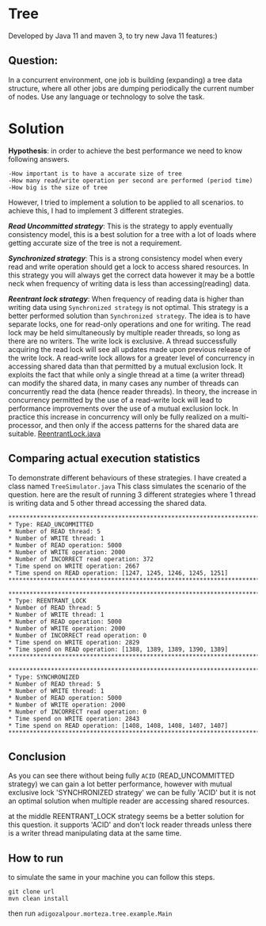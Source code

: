 Tree
=
Developed by Java 11 and maven 3, to try new Java 11 features:)

Question:
-
In a concurrent environment, one job is building (expanding) a tree data structure, where all other jobs are dumping periodically the current number of nodes. 
Use any language or technology to solve the task.


Solution
=
**Hypothesis**: 
in order to achieve the best performance we need to know following answers.

    -How important is to have a accurate size of tree
    -How many read/write operation per second are performed (period time)
    -How big is the size of tree
    
However, I tried to implement a solution to be applied to all scenarios. to achieve this, I had to implement 3 different strategies.

***Read Uncommitted strategy***: This is the strategy to apply eventually consistency model, this is a best solution for a tree with
a lot of loads where getting accurate size of the tree is not a requirement.


***Synchronized strategy***: This is a strong consistency model when every read and write operation should get a lock to access shared resources.
In this strategy you will always get the correct data however it may be a bottle neck when frequency of writing data is less than
accessing(reading) data.

***Reentrant lock strategy***: When frequency of reading data is higher than writing data using `Synchronized strategy` is not optimal. This strategy
is a better performed solution than `Synchronized strategy`. The idea is to have separate locks, one for read-only operations and one for writing.
The read lock may be held simultaneously by multiple reader threads, so long as there are no writers. The write lock is exclusive.
A thread successfully acquiring the read lock will see all updates made upon previous release of the write lock.
A read-write lock allows for a greater level of concurrency in accessing shared data than that permitted by a mutual exclusion lock. 
It exploits the fact that while only a single thread at a time (a writer thread) can modify the shared data, in many cases any number of threads can 
concurrently read the data (hence reader threads). In theory, the increase in concurrency permitted by the use of a read-write lock will lead to 
performance improvements over the use of a mutual exclusion lock. In practice this increase in concurrency will only be fully realized on a multi-processor, 
and then only if the access patterns for the shared data are suitable.
[ReentrantLock.java](https://docs.oracle.com/javase/8/docs/api/?java/util/concurrent/locks/ReentrantLock.html "Java Doc")


Comparing actual execution statistics
-
To demonstrate different behaviours of these strategies. I have created a class named
`TreeSimulator.java` This class simulates the scenario of the question. here are the result
of running 3 different strategies where 1 thread is writing data and 5 other thread accessing
the shared data. 


```
****************************************************************************************
* Type: READ_UNCOMMITTED
* Number of READ thread: 5
* Number of WRITE thread: 1
* Number of READ operation: 5000
* Number of WRITE operation: 2000
* Number of INCORRECT read operation: 372
* Time spend on WRITE operation: 2667
* Time spend on READ operation: [1247, 1245, 1246, 1245, 1251]
****************************************************************************************
```

```
****************************************************************************************
* Type: REENTRANT_LOCK
* Number of READ thread: 5
* Number of WRITE thread: 1
* Number of READ operation: 5000
* Number of WRITE operation: 2000
* Number of INCORRECT read operation: 0
* Time spend on WRITE operation: 2829
* Time spend on READ operation: [1388, 1389, 1389, 1390, 1389]
****************************************************************************************
```

```
****************************************************************************************
* Type: SYNCHRONIZED
* Number of READ thread: 5
* Number of WRITE thread: 1
* Number of READ operation: 5000
* Number of WRITE operation: 2000
* Number of INCORRECT read operation: 0
* Time spend on WRITE operation: 2843
* Time spend on READ operation: [1408, 1408, 1408, 1407, 1407]
****************************************************************************************
```

Conclusion
-
As you can see there without being fully `ACID` (READ_UNCOMMITTED strategy) we can gain a lot better
performance, however with mutual exclusive lock 'SYNCHRONIZED strategy' we can be fully 'ACID' but it
is not an optimal solution when multiple reader are accessing shared resources.

at the middle REENTRANT_LOCK strategy seems be a better solution for this question. it supports 'ACID'
and don't lock reader threads unless there is a writer thread manipulating data at the same time.


How to run
-
to simulate the same in your machine you can follow this steps.

    git clone url
    mvn clean install
    

then run `adigozalpour.morteza.tree.example.Main`
